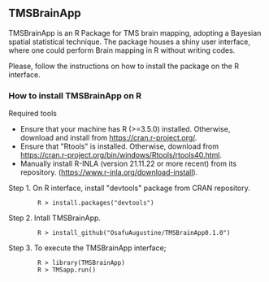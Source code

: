 ## TMSBrainApp
TMSBrainApp is an R Package for TMS brain mapping, adopting a Bayesian spatial statistical technique. The package houses a shiny user interface, where one could perform Brain mapping in R without writing codes.  

Please, follow the instructions on how to install the package on the R interface.

### How to install TMSBrainApp on R
Required tools

- Ensure that your machine has R (>=3.5.0) installed. Otherwise, download and install from https://cran.r-project.org/.  
- Ensure that "Rtools" is installed. Otherwise, download from https://cran.r-project.org/bin/windows/Rtools/rtools40.html.  
- Manually install R-INLA (version 21.11.22 or more recent) from its repository. (https://www.r-inla.org/download-install).  

Step 1. On R interface, install "devtools" package from CRAN repository.  
```
		R > install.packages("devtools")  
```
Step 2. Intall TMSBrainApp.  
```
		R > install_github("OsafuAugustine/TMSBrainApp0.1.0")  
```
Step 3. To execute the TMSBrainApp interface;  
```
		R > library(TMSBrainApp)  
		R > TMSapp.run()  
```

